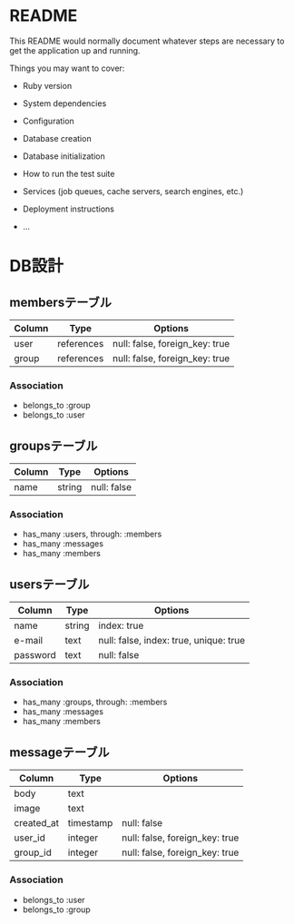 # README

This README would normally document whatever steps are necessary to get the
application up and running.

Things you may want to cover:

* Ruby version

* System dependencies

* Configuration

* Database creation

* Database initialization

* How to run the test suite

* Services (job queues, cache servers, search engines, etc.)

* Deployment instructions

* ...

# DB設計

## membersテーブル

|Column|Type|Options|
|------|----|-------|
|user|references|null: false, foreign_key: true|
|group|references|null: false, foreign_key: true|

  ### Association
  - belongs_to :group
  - belongs_to :user



## groupsテーブル

|Column|Type|Options|
|------|----|-------|
|name|string|null: false|


  ### Association
  - has_many :users, through: :members
  - has_many :messages
  - has_many :members


## usersテーブル

|Column|Type|Options|
|------|----|-------|
|name|string|index: true|
|e-mail|text|null: false, index: true, unique: true|
|password|text|null: false|

  ### Association
  - has_many :groups, through: :members
  - has_many :messages
  - has_many :members



## messageテーブル

|Column|Type|Options|
|------|----|-------|
|body|text||
|image|text||
|created_at|timestamp|null: false|
|user_id|integer|null: false, foreign_key: true|
|group_id|integer|null: false, foreign_key: true|

  ### Association
  - belongs_to :user
  - belongs_to :group